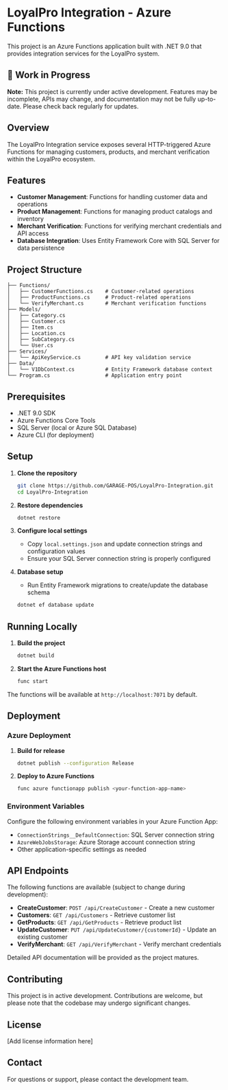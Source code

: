 # LoyalPro Integration - Azure Functions

This project is an Azure Functions application built with .NET 9.0 that provides integration services for the LoyalPro system.

## 🚧 Work in Progress

**Note:** This project is currently under active development. Features may be incomplete, APIs may change, and documentation may not be fully up-to-date. Please check back regularly for updates.

## Overview

The LoyalPro Integration service exposes several HTTP-triggered Azure Functions for managing customers, products, and merchant verification within the LoyalPro ecosystem.

## Features

- **Customer Management**: Functions for handling customer data and operations
- **Product Management**: Functions for managing product catalogs and inventory
- **Merchant Verification**: Functions for verifying merchant credentials and API access
- **Database Integration**: Uses Entity Framework Core with SQL Server for data persistence

## Project Structure

```
├── Functions/
│   ├── CustomerFunctions.cs    # Customer-related operations
│   ├── ProductFunctions.cs     # Product-related operations
│   └── VerifyMerchant.cs       # Merchant verification functions
├── Models/
│   ├── Category.cs
│   ├── Customer.cs
│   ├── Item.cs
│   ├── Location.cs
│   ├── SubCategory.cs
│   └── User.cs
├── Services/
│   └── ApiKeyService.cs        # API key validation service
├── Data/
│   └── V1DbContext.cs          # Entity Framework database context
└── Program.cs                  # Application entry point
```

## Prerequisites

- .NET 9.0 SDK
- Azure Functions Core Tools
- SQL Server (local or Azure SQL Database)
- Azure CLI (for deployment)

## Setup

1. **Clone the repository**
   ```bash
   git clone https://github.com/GARAGE-POS/LoyalPro-Integration.git
   cd LoyalPro-Integration
   ```

2. **Restore dependencies**
   ```bash
   dotnet restore
   ```

3. **Configure local settings**
   - Copy `local.settings.json` and update connection strings and configuration values
   - Ensure your SQL Server connection string is properly configured

4. **Database setup**
   - Run Entity Framework migrations to create/update the database schema
   ```bash
   dotnet ef database update
   ```

## Running Locally

1. **Build the project**
   ```bash
   dotnet build
   ```

2. **Start the Azure Functions host**
   ```bash
   func start
   ```

The functions will be available at `http://localhost:7071` by default.

## Deployment

### Azure Deployment

1. **Build for release**
   ```bash
   dotnet publish --configuration Release
   ```

2. **Deploy to Azure Functions**
   ```bash
   func azure functionapp publish <your-function-app-name>
   ```

### Environment Variables

Configure the following environment variables in your Azure Function App:

- `ConnectionStrings__DefaultConnection`: SQL Server connection string
- `AzureWebJobsStorage`: Azure Storage account connection string
- Other application-specific settings as needed

## API Endpoints

The following functions are available (subject to change during development):

- **CreateCustomer**: `POST /api/CreateCustomer` - Create a new customer
- **Customers**: `GET /api/Customers` - Retrieve customer list
- **GetProducts**: `GET /api/GetProducts` - Retrieve product list
- **UpdateCustomer**: `PUT /api/UpdateCustomer/{customerId}` - Update an existing customer
- **VerifyMerchant**: `GET /api/VerifyMerchant` - Verify merchant credentials

Detailed API documentation will be provided as the project matures.

## Contributing

This project is in active development. Contributions are welcome, but please note that the codebase may undergo significant changes.

## License

[Add license information here]

## Contact

For questions or support, please contact the development team.
